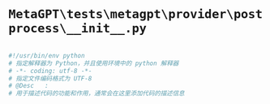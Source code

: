 # `MetaGPT\tests\metagpt\provider\postprocess\__init__.py`

```py

#!/usr/bin/env python
# 指定解释器为 Python，并且使用环境中的 python 解释器
# -*- coding: utf-8 -*-
# 指定文件编码格式为 UTF-8
# @Desc   :
# 用于描述代码的功能和作用，通常会在这里添加代码的描述信息

```